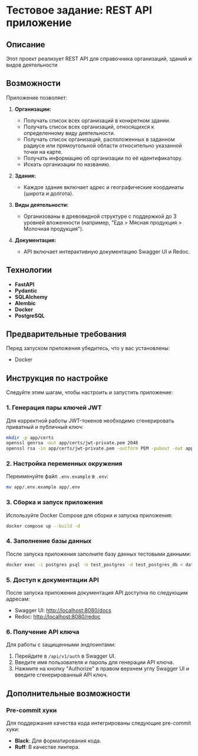 # Тестовое задание: REST API приложение

## Описание
Этот проект реализует REST API для справочника организаций, зданий и видов деятельности

## Возможности
Приложение позволяет:

1. **Организации:**
   - Получать список всех организаций в конкретном здании.
   - Получать список всех организаций, относящихся к определенному виду деятельности.
   - Получать список организаций, расположенных в заданном радиусе или прямоугольной области относительно указанной точки на карте.
   - Получать информацию об организации по её идентификатору.
   - Искать организации по названию.

2. **Здания:**
   - Каждое здание включает адрес и географические координаты (широта и долгота).

3. **Виды деятельности:**
   - Организованы в древовидной структуре с поддержкой до 3 уровней вложенности (например, "Еда > Мясная продукция > Молочная продукция").

4. **Документация:**
   - API включает интерактивную документацию Swagger UI и Redoc.

## Технологии
- **FastAPI**
- **Pydantic**
- **SQLAlchemy**
- **Alembic**
- **Docker**
- **PostgreSQL**

## Предварительные требования
Перед запуском приложения убедитесь, что у вас установлены:

- Docker

## Инструкция по настройке
Следуйте этим шагам, чтобы настроить и запустить приложение:

### 1. Генерация пары ключей JWT
Для корректной работы JWT-токенов необходимо сгенерировать приватный и публичный ключ:

```bash
mkdir -p app/certs
openssl genrsa -out app/certs/jwt-private.pem 2048
openssl rsa -in app/certs/jwt-private.pem -outform PEM -pubout -out app/certs/jwt-public.pem
```

### 2. Настройка переменных окружения
Переименуйте файл `.env.example` в `.env`:

```bash
mv app/.env.example app/.env
```

### 3. Сборка и запуск приложения
Используйте Docker Compose для сборки и запуска приложения:

```bash
docker compose up --build -d
```

### 4. Заполнение базы данных
После запуска приложения заполните базу данных тестовыми данными:

```bash
docker exec -i postgres psql -U test_postgres -d test_postgres_db < data.sql
```

### 5. Доступ к документации API
После запуска приложения документация API доступна по следующим адресам:

- Swagger UI: [http://localhost:8080/docs](http://localhost:8080/docs)
- Redoc: [http://localhost:8080/redoc](http://localhost:8080/redoc)

### 6. Получение API ключа
Для работы с защищенными эндпоинтами:

1. Перейдите в `/api/v1/auth` в Swagger UI.
2. Введите имя пользователя и пароль для генерации API ключа.
3. Нажмите на кнопку "Authorize" в правом верхнем углу Swagger UI и введите сгенерированный API ключ.

## Дополнительные возможности
### Pre-commit хуки
Для поддержания качества кода интегрированы следующие pre-commit хуки:

- **Black**: Для форматирования кода.
- **Ruff**: В качестве линтера.
